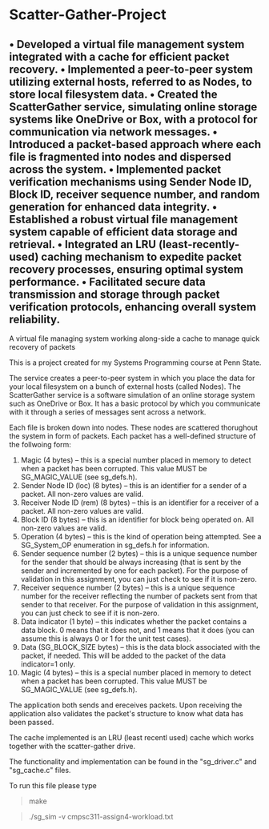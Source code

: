 # Scatter-Gather-Project
•	Developed a virtual file management system integrated with a cache for efficient packet recovery.
•	Implemented a peer-to-peer system utilizing external hosts, referred to as Nodes, to store local filesystem data.
•	Created the ScatterGather service, simulating online storage systems like OneDrive or Box, with a protocol for communication via network messages.
•	Introduced a packet-based approach where each file is fragmented into nodes and dispersed across the system.
•	Implemented packet verification mechanisms using Sender Node ID, Block ID, receiver sequence number, and random generation for enhanced data integrity.
•	Established a robust virtual file management system capable of efficient data storage and retrieval.
•	Integrated an LRU (least-recently-used) caching mechanism to expedite packet recovery processes, ensuring optimal system performance.
•	Facilitated secure data transmission and storage through packet verification protocols, enhancing overall system reliability.
----------------------------------------------------------------------------------------------------------------------------------------------------------------------------
A virtual file managing system working along-side a cache to manage quick recovery of packets

This is a project created for my Systems Programming course at Penn State. 

The service creates a peer-to-peer system in which you place the data for your local filesystem on a bunch of external hosts (called Nodes). The ScatterGather service is a software 
simulation of an online storage system such as OneDrive or Box. It has a basic protocol by which you communicate with it through a series of messages sent across a network. 

Each file is broken down into nodes. These nodes are scattered thorughout the system in form of packets. Each packet has a well-defined structure of the follwoing form: 
1) Magic (4 bytes) – this is a special number placed in memory to detect when a packet has been corrupted. This value MUST be SG_MAGIC_VALUE (see sg_defs.h).
2) Sender Node ID (loc) (8 bytes) – this is an identifier for a sender of a packet. All non-zero values are valid.
3) Receiver Node ID (rem)  (8 bytes) – this is an identifier for a receiver of a packet. All non-zero values are valid.
4) Block ID (8 bytes) – this is an identifier for block being operated on. All non-zero values are valid.
5) Operation (4 bytes) – this is the kind of operation being attempted. See a SG_System_OP enumeration in sg_defs.h for information.
6) Sender sequence number (2 bytes) – this is a unique sequence number for the sender that should be always increasing (that is sent by the sender and incremented by one for each packet). For the purpose of validation in this assignment, you can just check to see if it is non-zero.
7) Receiver sequence number (2 bytes) – this is a unique sequence number for the receiver reflecting the number of packets sent from that sender to that receiver. For the purpose of validation in this assignment, you can just check to see if it is non-zero.
8) Data indicator (1 byte) – this indicates whether the packet contains a data block. 0 means that it does not, and 1 means that it does (you can assume this is always 0 or 1 for the unit test cases).
9) Data (SG_BLOCK_SIZE bytes) – this is the data block associated with the packet, if needed. This will be added to the packet of the data indicator=1 only.
10) Magic (4 bytes) – this is a special number placed in memory to detect when a packet has been corrupted. This value MUST be SG_MAGIC_VALUE (see sg_defs.h).

The application both sends and ereceives packets. Upon receiving the application also validates the packet's structure to know what data has been passed.

The cache implemented is an LRU (least recentl used) cache which works together with the scatter-gather drive.

The functionality and implementation can be found in the "sg_driver.c" and "sg_cache.c" files.  

To run this file please type

> make

> ./sg_sim -v cmpsc311-assign4-workload.txt
